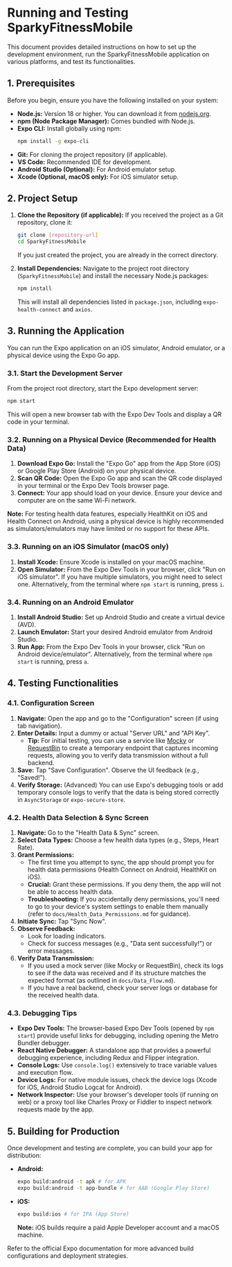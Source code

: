 # Running and Testing SparkyFitnessMobile

This document provides detailed instructions on how to set up the development environment, run the SparkyFitnessMobile application on various platforms, and test its functionalities.

## 1. Prerequisites

Before you begin, ensure you have the following installed on your system:

- **Node.js:** Version 18 or higher. You can download it from [nodejs.org](https://nodejs.org/).
- **npm (Node Package Manager):** Comes bundled with Node.js.
- **Expo CLI:** Install globally using npm:
  ```bash
  npm install -g expo-cli
  ```
- **Git:** For cloning the project repository (if applicable).
- **VS Code:** Recommended IDE for development.
- **Android Studio (Optional):** For Android emulator setup.
- **Xcode (Optional, macOS only):** For iOS simulator setup.

## 2. Project Setup

1. **Clone the Repository (if applicable):**
   If you received the project as a Git repository, clone it:
   ```bash
   git clone [repository-url]
   cd SparkyFitnessMobile
   ```
   If you just created the project, you are already in the correct directory.

2. **Install Dependencies:**
   Navigate to the project root directory (`SparkyFitnessMobile`) and install the necessary Node.js packages:
   ```bash
   npm install
   ```
   This will install all dependencies listed in `package.json`, including `expo-health-connect` and `axios`.

## 3. Running the Application

You can run the Expo application on an iOS simulator, Android emulator, or a physical device using the Expo Go app.

### 3.1. Start the Development Server

From the project root directory, start the Expo development server:
```bash
npm start
```
This will open a new browser tab with the Expo Dev Tools and display a QR code in your terminal.

### 3.2. Running on a Physical Device (Recommended for Health Data)

1. **Download Expo Go:** Install the "Expo Go" app from the App Store (iOS) or Google Play Store (Android) on your physical device.
2. **Scan QR Code:** Open the Expo Go app and scan the QR code displayed in your terminal or the Expo Dev Tools browser page.
3. **Connect:** Your app should load on your device. Ensure your device and computer are on the same Wi-Fi network.

**Note:** For testing health data features, especially HealthKit on iOS and Health Connect on Android, using a physical device is highly recommended as simulators/emulators may have limited or no support for these APIs.

### 3.3. Running on an iOS Simulator (macOS only)

1. **Install Xcode:** Ensure Xcode is installed on your macOS machine.
2. **Open Simulator:** From the Expo Dev Tools in your browser, click "Run on iOS simulator". If you have multiple simulators, you might need to select one.
   Alternatively, from the terminal where `npm start` is running, press `i`.

### 3.4. Running on an Android Emulator

1. **Install Android Studio:** Set up Android Studio and create a virtual device (AVD).
2. **Launch Emulator:** Start your desired Android emulator from Android Studio.
3. **Run App:** From the Expo Dev Tools in your browser, click "Run on Android device/emulator".
   Alternatively, from the terminal where `npm start` is running, press `a`.

## 4. Testing Functionalities

### 4.1. Configuration Screen

1. **Navigate:** Open the app and go to the "Configuration" screen (if using tab navigation).
2. **Enter Details:** Input a dummy or actual "Server URL" and "API Key".
   - **Tip:** For initial testing, you can use a service like [Mocky](http://www.mocky.io/) or [RequestBin](https://requestbin.com/) to create a temporary endpoint that captures incoming requests, allowing you to verify data transmission without a full backend.
3. **Save:** Tap "Save Configuration". Observe the UI feedback (e.g., "Saved!").
4. **Verify Storage:** (Advanced) You can use Expo's debugging tools or add temporary console logs to verify that the data is being stored correctly in `AsyncStorage` or `expo-secure-store`.

### 4.2. Health Data Selection & Sync Screen

1. **Navigate:** Go to the "Health Data & Sync" screen.
2. **Select Data Types:** Choose a few health data types (e.g., Steps, Heart Rate).
3. **Grant Permissions:**
   - The first time you attempt to sync, the app should prompt you for health data permissions (Health Connect on Android, HealthKit on iOS).
   - **Crucial:** Grant these permissions. If you deny them, the app will not be able to access health data.
   - **Troubleshooting:** If you accidentally deny permissions, you'll need to go to your device's system settings to enable them manually (refer to `docs/Health_Data_Permissions.md` for guidance).
4. **Initiate Sync:** Tap "Sync Now".
5. **Observe Feedback:**
   - Look for loading indicators.
   - Check for success messages (e.g., "Data sent successfully!") or error messages.
6. **Verify Data Transmission:**
   - If you used a mock server (like Mocky or RequestBin), check its logs to see if the data was received and if its structure matches the expected format (as outlined in `docs/Data_Flow.md`).
   - If you have a real backend, check your server logs or database for the received health data.

### 4.3. Debugging Tips

- **Expo Dev Tools:** The browser-based Expo Dev Tools (opened by `npm start`) provide useful links for debugging, including opening the Metro Bundler debugger.
- **React Native Debugger:** A standalone app that provides a powerful debugging experience, including Redux and Flipper integration.
- **Console Logs:** Use `console.log()` extensively to trace variable values and execution flow.
- **Device Logs:** For native module issues, check the device logs (Xcode for iOS, Android Studio Logcat for Android).
- **Network Inspector:** Use your browser's developer tools (if running on web) or a proxy tool like Charles Proxy or Fiddler to inspect network requests made by the app.

## 5. Building for Production

Once development and testing are complete, you can build your app for distribution:

- **Android:**
  ```bash
  expo build:android -t apk # for APK
  expo build:android -t app-bundle # for AAB (Google Play Store)
  ```
- **iOS:**
  ```bash
  expo build:ios # for IPA (App Store)
  ```
  **Note:** iOS builds require a paid Apple Developer account and a macOS machine.

Refer to the official Expo documentation for more advanced build configurations and deployment strategies.